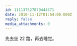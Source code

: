 ```yaml
---
id: 111137527879444571
date: 2010-11-12T01:54:00.000Z
reply: false
media_attachments: 0
---
```


先去坐 22 路，再去睡觉。 ​​​​

